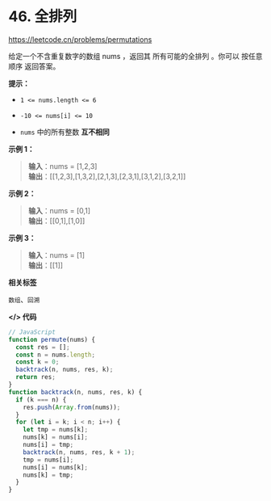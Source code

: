 # 46. 全排列

https://leetcode.cn/problems/permutations

给定一个不含重复数字的数组 nums ，返回其 所有可能的全排列 。你可以 按任意顺序 返回答案。

**提示：**

- `1 <= nums.length <= 6`

- `-10 <= nums[i] <= 10`

- `nums` 中的所有整数 **互不相同**

**示例 1：**

> **输入**：nums = [1,2,3]<br>
**输出**：[[1,2,3],[1,3,2],[2,1,3],[2,3,1],[3,1,2],[3,2,1]]

**示例 2：**

> **输入**：nums = [0,1]<br>
**输出**：[[0,1],[1,0]]

**示例 3：**

> **输入**：nums = [1]<br>
**输出**：[[1]]

**相关标签**

`数组`、`回溯`

**</> 代码**

```js
// JavaScript
function permute(nums) {
  const res = [];
  const n = nums.length;
  const k = 0;
  backtrack(n, nums, res, k);
  return res;
}
function backtrack(n, nums, res, k) {
  if (k === n) {
    res.push(Array.from(nums));
  }
  for (let i = k; i < n; i++) {
    let tmp = nums[k];
    nums[k] = nums[i];
    nums[i] = tmp;
    backtrack(n, nums, res, k + 1);
    tmp = nums[i];
    nums[i] = nums[k];
    nums[k] = tmp;
  }
}
```
